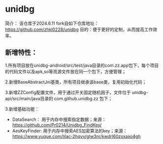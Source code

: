 # unidbg

简介：
该仓库于2024.6.11 fork自如下仓库地址：https://github.com/zhkl0228/unidbg
目的：便于更好的定制，从而提高工作效率。

## 新增特性：
1.所有项目放在unidbg-android/src/test/java目录的com.zz.app包下，每个项目的代码文件以及apk,so等资源文件放在同一个包下，方便管理；

2.新增BaseAbstractJni基类，所有项目继承该base类，复用初始化代码；

3.新增ZZConfig配置文件，用于通过开关固定随机因子，文件位于 unidbg-api/src/main/java目录的 com.github.unidbg.zz 包下；

3.新增基础功能：
* DataSearch： 用于内存中搜索指定数据；来源：https://github.com/Pr0214/Unidbg_FindKey/
* AesKeyFinder: 用于内存中搜索AES加密算法的key；来源：https://www.yuque.com/lilac-2hqvv/glw3nr/kwdrl60zsxaxo4gh



